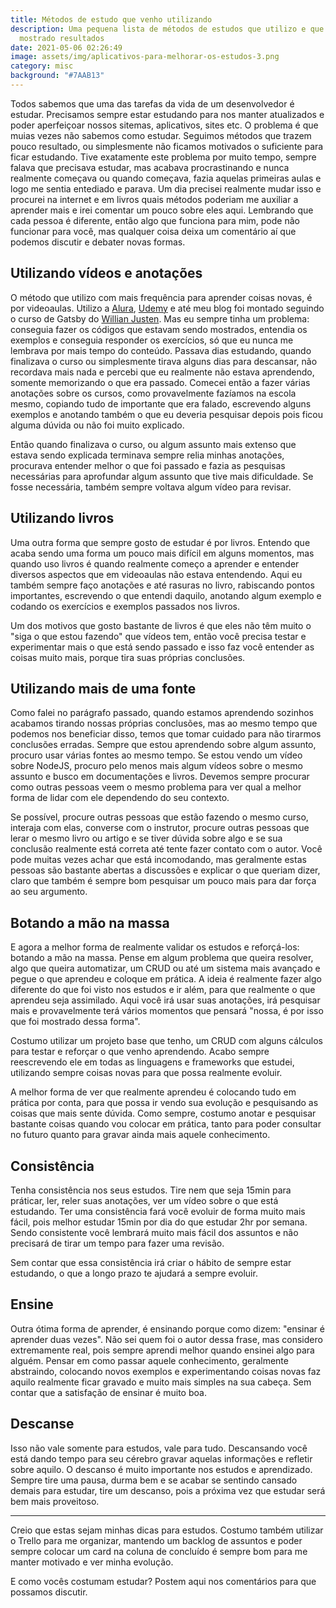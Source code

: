 ```yaml
---
title: Métodos de estudo que venho utilizando
description: Uma pequena lista de métodos de estudos que utilizo e que tem
  mostrado resultados
date: 2021-05-06 02:26:49
image: assets/img/aplicativos-para-melhorar-os-estudos-3.png
category: misc
background: "#7AAB13"
---
```

Todos sabemos que uma das tarefas da vida de um desenvolvedor é estudar. Precisamos sempre estar estudando para nos manter atualizados e poder aperfeiçoar nossos sitemas, aplicativos, sites etc. O problema é que muias vezes não sabemos como estudar. Seguimos métodos que trazem pouco resultado, ou simplesmente não ficamos motivados o suficiente para ficar estudando. Tive exatamente este problema por muito tempo, sempre falava que precisava estudar, mas acabava procrastinando e nunca realmente começava ou quando começava, fazia aquelas primeiras aulas e logo me sentia entediado e parava. Um dia precisei realmente mudar isso e procurei na internet e em livros quais métodos poderiam me auxiliar a aprender mais e irei comentar um pouco sobre eles aqui. Lembrando que cada pessoa é diferente, então algo que funciona para mim, pode não funcionar para você, mas qualquer coisa deixa um comentário aí que podemos discutir e debater novas formas.

## Utilizando vídeos e anotações

O método que utilizo com mais frequência para aprender coisas novas, é por videoaulas. Utilizo a [Alura](%5B%3Chttps://www.alura.com.br/%3E%5D(%3Chttps://www.alura.com.br/%3E)), [Udemy](%5B%3Chttps://www.udemy.com/%3E%5D(%3Chttps://www.udemy.com/%3E)) e até meu blog foi montado seguindo o curso de Gatsby do [Willian Justen](%5B%3Chttps://willianjusten.com.br/%3E%5D(%3Chttps://willianjusten.com.br/%3E)). Mas eu sempre tinha um problema: conseguia fazer os códigos que estavam sendo mostrados, entendia os exemplos e conseguia responder os exercícios, só que eu nunca me lembrava por mais tempo do conteúdo. Passava dias estudando, quando finalizava o curso ou simplesmente tirava alguns dias para descansar, não recordava mais nada e percebi que eu realmente não estava aprendendo, somente memorizando o que era passado. Comecei então a fazer várias anotações sobre os cursos, como provavelmente fazíamos na escola mesmo, copiando tudo de importante que era falado, escrevendo alguns exemplos e anotando também o que eu deveria pesquisar depois pois ficou alguma dúvida ou não foi muito explicado.

Então quando finalizava o curso, ou algum assunto mais extenso que estava sendo explicada terminava sempre relia minhas anotações, procurava entender melhor o que foi passado e fazia as pesquisas necessárias para aprofundar algum assunto que tive mais dificuldade. Se fosse necessária, também sempre voltava algum vídeo para revisar.

## Utilizando livros

Uma outra forma que sempre gosto de estudar é por livros. Entendo que acaba sendo uma forma um pouco mais difícil em alguns momentos, mas quando uso livros é quando realmente começo a aprender e entender diversos aspectos que em videoaulas não estava entendendo. Aqui eu também sempre faço anotações e até rasuras no livro, rabiscando pontos importantes, escrevendo o que entendi daquilo, anotando algum exemplo e codando os exercícios e exemplos passados nos livros.

Um dos motivos que gosto bastante de livros é que eles não têm muito o "siga o que estou fazendo" que vídeos tem, então você precisa testar e experimentar mais o que está sendo passado e isso faz você entender as coisas muito mais, porque tira suas próprias conclusões.

## Utilizando mais de uma fonte

Como falei no parágrafo passado, quando estamos aprendendo sozinhos acabamos tirando nossas próprias conclusões, mas ao mesmo tempo que podemos nos beneficiar disso, temos que tomar cuidado para não tirarmos conclusões erradas. Sempre que estou aprendendo sobre algum assunto, procuro usar várias fontes ao mesmo tempo. Se estou vendo um vídeo sobre NodeJS, procuro pelo menos mais algum vídeos sobre o mesmo assunto e busco em documentações e livros. Devemos sempre procurar como outras pessoas veem o mesmo problema para ver qual a melhor forma de lidar com ele dependendo do seu contexto.

Se possível, procure outras pessoas que estão fazendo o mesmo curso, interaja com elas, converse com o instrutor, procure outras pessoas que lerar o mesmo livro ou artigo e se tiver dúvida sobre algo e se sua conclusão realmente está correta até tente fazer contato com o autor. Você pode muitas vezes achar que está incomodando, mas geralmente estas pessoas são bastante abertas a discussões e explicar o que queriam dizer, claro que também é sempre bom pesquisar um pouco mais para dar força ao seu argumento.

## Botando a mão na massa

E agora a melhor forma de realmente validar os estudos e reforçá-los: botando a mão na massa. Pense em algum problema que queira resolver, algo que queira automatizar, um CRUD ou até um sistema mais avançado e pegue o que aprendeu e coloque em prática. A ideia é realmente fazer algo diferente do que foi visto nos estudos e ir além, para que realmente o que aprendeu seja assimilado. Aqui você irá usar suas anotações, irá pesquisar mais e provavelmente terá vários momentos que pensará "nossa, é por isso que foi mostrado dessa forma".

Costumo utilizar um projeto base que tenho, um CRUD com alguns cálculos para testar e reforçar o que venho aprendendo. Acabo sempre reescrevendo ele em todas as linguagens e frameworks que estudei, utilizando sempre coisas novas para que possa realmente evoluir.

A melhor forma de ver que realmente aprendeu é colocando tudo em prática por conta, para que possa ir vendo sua evolução e pesquisando as coisas que mais sente dúvida. Como sempre, costumo anotar e pesquisar bastante coisas quando vou colocar em prática, tanto para poder consultar no futuro quanto para gravar ainda mais aquele conhecimento.

## Consistência

Tenha consistência nos seus estudos. Tire nem que seja 15min para práticar, ler, reler suas anotações, ver um vídeo sobre o que está estudando. Ter uma consistência fará você evoluir de forma muito mais fácil, pois melhor estudar 15min por dia do que estudar 2hr por semana. Sendo consistente você lembrará muito mais fácil dos assuntos e não precisará de tirar um tempo para fazer uma revisão.

Sem contar que essa consistência irá criar o hábito de sempre estar estudando, o que a longo prazo te ajudará a sempre evoluir.

## Ensine

Outra ótima forma de aprender, é ensinando porque como dizem: "ensinar é aprender duas vezes". Não sei quem foi o autor dessa frase, mas considero extremamente real, pois sempre aprendi melhor quando ensinei algo para alguém. Pensar em como passar aquele conhecimento, geralmente abstraindo, colocando novos exemplos e experimentando coisas novas faz aquilo realmente ficar gravado e muito mais simples na sua cabeça. Sem contar que a satisfação de ensinar é muito boa.

## Descanse

Isso não vale somente para estudos, vale para tudo. Descansando você está dando tempo para seu cérebro gravar aquelas informações e refletir sobre aquilo. O descanso é muito importante nos estudos e aprendizado. Sempre tire uma pausa, durma bem e se acabar se sentindo cansado demais para estudar, tire um descanso, pois a próxima vez que estudar será bem mais proveitoso.

- - -

Creio que estas sejam minhas dicas para estudos. Costumo também utilizar o Trello para me organizar, mantendo um backlog de assuntos e poder sempre colocar um card na coluna de concluído é sempre bom para me manter motivado e ver minha evolução.

E como vocês costumam estudar? Postem aqui nos comentários para que possamos discutir.